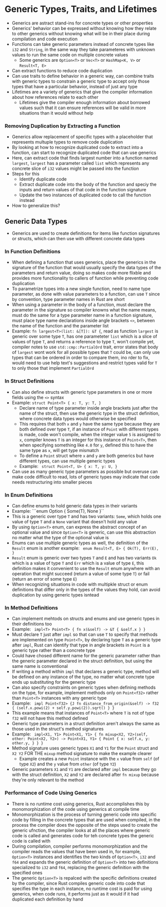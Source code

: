 # Generic Types, Traits, and Lifetimes
- Generics are astract stand-ins for concrete types or other properties
- Generics' behavior can be expressed without knowing how they relate to other generics without knowing what will be in their place during compilation and code execution
- Functions can take generic parameters instead of concrete types like `i32` and `String`, in the same way they take parameteres with unknown values to run the same code on multiple concrete values
   - Some generics are `Option<T>` or `Vec<T>` or `HashMap<K, V>` or `Result<T, E>`
- Can extract functions to reduce code duplication
- Can use traits to define behavior in a generic way, can combine traits with generic types to constrain a generic type to accept only those types that have a particular behavior, instead of just any type
- Lifetimes are a variety of generics that give the compiler information about how references relate to each other
   - Lifetimes give the compiler enough information about borrowed values such that it can ensure references will be valid in more situations than it would without help

### Removing Duplication by Extracting a Function
- Generics allow replacement of specific types with a placeholder that represents multuple types to remove code duplication
- By looking at how to recognize duplicated code to extract into a function, can start to recognize duplicated code that can use generics
- Here, can extract code that finds largest number into a function named `largest`, `largest` has a parameter called `list` which represents any concrete slice of `i32` values might be passed into the function
- Steps for this
   - Identify duplicate code
   - Extract duplicate code into the body of the function and speciy the inputs and return values of that code in the function signature
   - Update the two instances of duplicated code to call the function instead
- How to generalize this?

## Generic Data Types
- Generics are used to create definitions for items like function signatures or structs, which can then use with different concrete data types

### In Function Definitions
- When defining a function that uses generics, place the generics in the signature of the function that would usually specify the data types of the parameters and return value, doing so makes code more flixble and provides more functionality to callers of function while preventing code duplication
- To parametrize types into a new single function, need to name type parameter, as done with value parameters to a function, can use `T` since by convention, type parameter names in Rust are short
- When using a parameter in the body of a function, must declare the parameter in the signature so compiler knowns what the name means, must do the same for a type parameter name in a function signature, must place type name declarations inside angle brackets `<>`, between the name of the function and the parameter list
- Example: `fn largest<T>(list: &[T]): &T {`, read as function `largest` is generic over some type `T`, has one parameteter `list` which is a slice of values of type `T`, and returns a reference to type `T`, won't compile yet, compiler notes to use `std::cmp::PartialOrd` trait, error states that body of `largest` wont work for all possible types that `T` could be, can only use types that can be ordered in order to compare them, ino rder to fix, would need to use help text's suggestions and restrict types valid for `T` to only those that implement `PartialOrd`

### In Struct Definitions
- Can also define structs with generic type parameters in one or more fields using the `<>` syntax
- Example:
      ```struct Point<T> {
          x: T,
          y: T,
      }```
   - Declare name of type parameter inside angle brackets just after the name of the struct, then use the generic type in the struct definition, where concrete data types would otherwise be specified
   - This requires that both `x` and `y` have the same type because they are both defined over type `T`, if an instance of `Point` with different types is made, code won't compile, when the integer value `5` is assigned to `x`, compiler knows `T` is an integer for this instance of `Point<T>`, then when specifying something like `4.0` for `y`, defined this to have the same type as `x`, will get type mismatch
   - To define a `Point` struct where `x` and `y` are both generics but have different types, can use multiple generic types
   - Example: ```
         struct Point<T, U> {
             x: T,
             y: U,
         }```
- Can use as many generic type parameters as possible but overuse can make code difficult to read, lots of generic types may indicate that code needs restructuring into smaller pieces

### In Enum Definitions
- Can define enums to hold generic data types in their variants
- Example: 
         ```enum Option<T> {
             Some(T),
             None
         }``
- This is a generic over type `T` and has two variants: `Some`, which holds one value of type `T` and a `None` variant that doesn't hold any value
- By using `Option<T>` enum, can express the abstract concept of an optional value and since `Option<T>` is generic, can use this abstraction no matter what the type of the optional value is
- Enums can use multiple generic types as well, the definition of the `Result` enum is another example: ```
            enum Result<T, E> {
                Ok(T),
                Err(E),
            }```
- `Result` enum is generic over two types `T` and `E` and has two variants `Ok` which is a value of type `T` and `Err` which is a value of type `E`, this definition makes it convenient to use the `Result` enum anywhere with an operation that might succeed (return a value of some type `T`) or fail (return an error of some type `E`)
- When recognizing situations in code with multipkle struct or enum definitions that differ only in the types of the values they hold, can avoid duplication by using generic types isntead


### In Method Definitions
- Can implement mehtods on structs and enums and use generic types in their definitions too
- Example: ```
         impl<T> Point<T> {
             fn x(&self) -> &T {
                 &self.x
             }
         }```
- Must declare `T` just after `impl` so that can use `T` to specify that methods are implemented on type `Point<T>`, by declaring type `T` as a generic type after `impl`, Rust can identify that type in angle brackets in `Point` is a generic type rather than a concrete type
- Could have chosed different name for the generic parameter rather than the generic parameter declared in the struct definition, but using the same name is conventional
- If writing a method within `impl` that declares a generic type, method will be defined on any instance of the type, no matter what concrete type ends up substituting for the generic type
- Can also specify constraints on generic types when defining methods on the type, for example, implement methods only on `Point<f32>` rather than `Point<T>` instances with any generic type
- Example: ```
         impl Point<f32> {J
             fn distance_from_origin(&self) -> f32 {
                 (self.x.powi(2) + self.y.powi(2)).sqrt()
             }
         }```
- This example means that instances of `Point<T>` where `T` is not of type `f32` will not have this method defined
- Generic type parameters in a struct definition aren't always the same as those used in the struct's method signatures
- Example: ```
         impl<X1, Y1> Point<X1, Y1> {
             fn mixup<X2, Y2>(self, other: Point<X2, Y2>) -> Point<X1, Y1> {
                 Point {
                     x: self.x,
                     y: other.y,
                 }
             }
         }```
- Method signature uses generic types `X1` and `Y1` for the `Point` struct and `X2 Y2` FOR THE `mixup` method signature to make the example clearer
   - Example creates a new `Point` instance with the `x` value from `self` (of type `X2`) and the `y` value from `other` (of type `Y2`)
- Generic parameters `X1` and `Y1` are declared after `impl` because they go with the struct definition, `X2` and `Y2` are declared after `fn mixup` because they're only relevant to the method

### Performance of Code Using Generics
- There is no runtime cost using generics, Rust accomplishes this by monomorphization of the code using generics at compile time
- Monomorphization is the process of turning generic code into specific code by filling in the concrete types that are used when compiled, in the process the compiler does the opposite of the steps used to create the generic ufnction, the compiler looks at all the places where generic code is called and generates code for teh concrete types the generic code is called with
- During compilation, compiler performs monomorphization and the compiler reads the values that have been used in, for example, `Option<T>` instances and identifies the two kinds of `Option<T>`, `i32` and `f64` and expands the generic definition of `Option<T>` into two definitions specialized to `i32` and `f64`, replacing the generic definition with the specified ones
- The generic `Option<T>` is repalced with the specific definitions created by the compiler, since Rust compiles generic code into code that specifies the type in each instance, no runtime cost is paid for using generics, when code runs, it performs just as it would if it had duplicated each definition by hand
